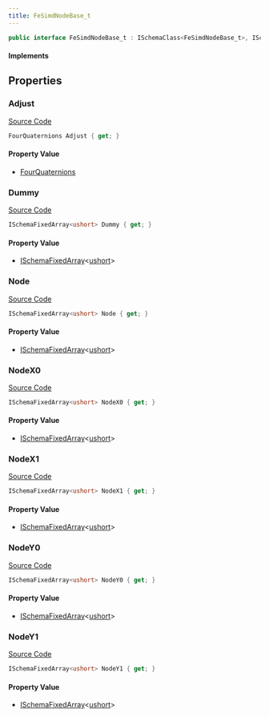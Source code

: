 ```yaml
---
title: FeSimdNodeBase_t
---
```


```csharp
public interface FeSimdNodeBase_t : ISchemaClass<FeSimdNodeBase_t>, ISchemaField, ISchemaClass, INativeHandle
```

#### Implements

## Properties

### Adjust

[Source Code](https://github.com/swiftly-solution/swiftlys2/blob/beta/managed/src/SwiftlyS2.Generated/Schemas/Interfaces/FeSimdNodeBase_t.cs#L28)

```csharp
FourQuaternions Adjust { get; }
```

#### Property Value

- [FourQuaternions](/docs/api/shared/schemadefinitions/fourquaternions)

### Dummy

[Source Code](https://github.com/swiftly-solution/swiftlys2/blob/beta/managed/src/SwiftlyS2.Generated/Schemas/Interfaces/FeSimdNodeBase_t.cs#L26)

```csharp
ISchemaFixedArray<ushort> Dummy { get; }
```

#### Property Value

- [ISchemaFixedArray](/docs/api/shared/schemas/ischemafixedarray-1)<[ushort](https://learn.microsoft.com/dotnet/api/system.uint16)>

### Node

[Source Code](https://github.com/swiftly-solution/swiftlys2/blob/beta/managed/src/SwiftlyS2.Generated/Schemas/Interfaces/FeSimdNodeBase_t.cs#L16)

```csharp
ISchemaFixedArray<ushort> Node { get; }
```

#### Property Value

- [ISchemaFixedArray](/docs/api/shared/schemas/ischemafixedarray-1)<[ushort](https://learn.microsoft.com/dotnet/api/system.uint16)>

### NodeX0

[Source Code](https://github.com/swiftly-solution/swiftlys2/blob/beta/managed/src/SwiftlyS2.Generated/Schemas/Interfaces/FeSimdNodeBase_t.cs#L18)

```csharp
ISchemaFixedArray<ushort> NodeX0 { get; }
```

#### Property Value

- [ISchemaFixedArray](/docs/api/shared/schemas/ischemafixedarray-1)<[ushort](https://learn.microsoft.com/dotnet/api/system.uint16)>

### NodeX1

[Source Code](https://github.com/swiftly-solution/swiftlys2/blob/beta/managed/src/SwiftlyS2.Generated/Schemas/Interfaces/FeSimdNodeBase_t.cs#L20)

```csharp
ISchemaFixedArray<ushort> NodeX1 { get; }
```

#### Property Value

- [ISchemaFixedArray](/docs/api/shared/schemas/ischemafixedarray-1)<[ushort](https://learn.microsoft.com/dotnet/api/system.uint16)>

### NodeY0

[Source Code](https://github.com/swiftly-solution/swiftlys2/blob/beta/managed/src/SwiftlyS2.Generated/Schemas/Interfaces/FeSimdNodeBase_t.cs#L22)

```csharp
ISchemaFixedArray<ushort> NodeY0 { get; }
```

#### Property Value

- [ISchemaFixedArray](/docs/api/shared/schemas/ischemafixedarray-1)<[ushort](https://learn.microsoft.com/dotnet/api/system.uint16)>

### NodeY1

[Source Code](https://github.com/swiftly-solution/swiftlys2/blob/beta/managed/src/SwiftlyS2.Generated/Schemas/Interfaces/FeSimdNodeBase_t.cs#L24)

```csharp
ISchemaFixedArray<ushort> NodeY1 { get; }
```

#### Property Value

- [ISchemaFixedArray](/docs/api/shared/schemas/ischemafixedarray-1)<[ushort](https://learn.microsoft.com/dotnet/api/system.uint16)>

